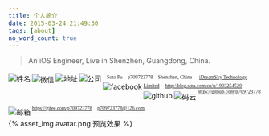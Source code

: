 ```yaml
---
title: 个人简介
date: 2015-03-24 21:49:30
tags: [about]
no_word_count: true
---
```


> An iOS Engineer, Live in Shenzhen, Guangdong, China.


<img style="margin-top: 3px" align="left" src="/2020/03/24/about/2.png"  alt="姓名" />&nbsp; <font face="黑体" size=1 >Soto Pu </font>
<img style="margin-top: 5px" align="left" src="/2020/03/24/about/3.png"  alt="微信" />&nbsp; <font face="黑体" size=1>p709723778 </font>
<img style="margin-top: 3px" align="left" src="/2020/03/24/about/1.png"  alt="地址" />&nbsp; <font face="黑体" size=1>Shenzhen, China </font>
<img style="margin-top: 3px" align="left" src="/2020/03/24/about/company.png"  alt="公司" />&nbsp; <font face="黑体" size=1>[iDreamSky Technology Limited](https://www.idreamsky.com/)</font>
<img style="margin-top: 4px" align="left" src="/2020/03/24/about/10.png"  alt="facebook" />&nbsp; <font face="黑体" size=1>http://blog.sina.com.cn/u/1903254520 </font>
<img style="margin-top: 5px" align="left" src="/2020/03/24/about/6.png"  alt="github" />&nbsp; <font face="黑体" size=1>https://github.com/p709723778 </font>
<img style="margin-top: 5px" align="left" src="/2020/03/24/about/7.png"  alt="码云" />&nbsp; <font face="黑体" size=1>https://gitee.com/p709723778 </font>
<img style="margin-top: 8px" align="left" src="/2020/03/24/about/4.png"  alt="邮箱" />&nbsp; <font face="黑体" size=1>p709723778@126.com </font>


{% asset_img avatar.png 预览效果 %}



